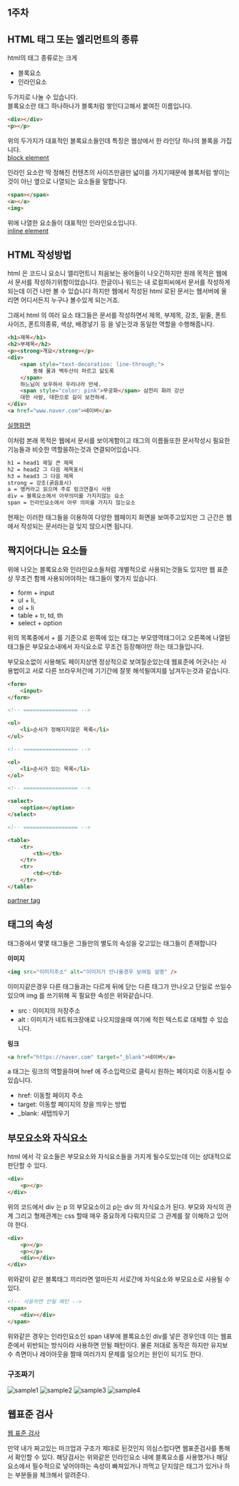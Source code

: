 ## 1주차
## HTML 태그 또는 엘리먼트의 종류
html의 태그 종류로는 크게 
- 블록요소
- 인라인요소

두가지로 나눌 수 있습니다.  
블록요소란 태그 하나하나가 블록처럼 쌓인다고해서 붙여진 이름입니다.

```html
<div></div>
<p></p>
```
위의 두가지가 대표적인 블록요소들인데 특징은 웹상에서 한 라인당 하나의 블록을 가집니다.  
[block element](https://kangyongseok.github.io/webtutorial/blockElement.html)

  
인라인 요소란 딱 정해진 컨텐츠의 사이즈만큼만 넓이를 가지기때문에 블록처럼 쌓이는것이 아닌 옆으로 나열되는 요소들을 말합니다.

```html
<span></span>
<a></a>
<img>
```

위에 나열한 요소들이 대표적인 인라인요소입니다.  
[inline element](https://kangyongseok.github.io/webtutorial/inlineElement.html)

## HTML 작성방법
html 은 코드니 요소니 엘리먼트니 처음보는 용어들이 나오긴하지만 원래 목적은 웹에서 문서를 작성하기위함이었습니다. 한글이나 워드는 내 로컬피씨에서 문서를 작성하게되는데 이건 나만 볼 수 있습니다 하지만 웹에서 작성된 html 로된 문서는 웹서버에 올리면 어디서든지 누구나 볼수있게 되는거죠.
  
그래서 html 의 여러 요소 태그들은 문서를 작성하면서 제목, 부제목, 강조, 밑줄, 폰트사이즈, 폰트의종류, 색상, 배경넣기 등 을 넣는것과 동일한 역할을 수행해줍니다.

```html
<h1>제목</h1>
<h2>부제목</h2>
<p><strong>개요</strong></p>
<div>
    <span style="text-decoration: line-through;">
        동해 물과 백두산이 마르고 닳도록
    </span>
    하느님이 보우하사 우리나라 만세.
    <span style="color: pink">무궁화</span> 삼천리 화려 강산
    대한 사람, 대한으로 길이 보전하세.
</div>
<a href="www.naver.com">네이버</a>
```

[실행화면](https://kangyongseok.github.io/webtutorial/document.html)
  
이처럼 본래 목적은 웹에서 문서를 보이게함이고 태그의 이름들또한 문서작성시 필요한 기능들과 비슷한 역할을하는것과 연결되어있습니다.

```html
h1 = head1 제일 큰 제목
h2 = head2 그 다음 제목표시
h3 = head3 그 다음 제목
strong = 강조(굵음표시)
a = 앵커라고 읽으며 주로 링크연결시 사용
div = 블록요소에서 아무의미를 가지지않는 요소
span = 인라인요소에서 아무 의미를 가지지 않는요소
```

현재는 이러한 태그들을 이용하여 다양한 웹페이지 화면을 보여주고있지만 그 근간은 웹에서 작성되는 문서라는걸 잊지 않으시면 됩니다.


## 짝지어다니는 요소들
위에 나오는 블록요소와 인라인요소들처럼 개별적으로 사용되는것들도 있지만 웹 표준상 무조건 함께 사용되어야하는 태그들이 몇가지 있습니다.
- form + input
- ul + li,
- ol + li
- table + tr, td, th
- select + option

위의 목록중에서 + 를 기준으로 왼쪽에 있는 태그는 부모영역태그이고 오른쪽에 나열된 태그들은 부모요소내에서 자식요소로 무조건 등장해야만 하는 태그들입니다.
  
부모요소없이 사용해도 페이지상엔 정상적으로 보여질순있는데 웹표준에 어긋나는 사용법이고 서로 다른 브라우저간에 기기간에 잘못 해석될여지를 남겨두는것과 같습니다.

```html
<form>
    <input>
</form>

<!-- ================= -->

<ul>
    <li>순서가 정해지지않은 목록</li>
</ul>

<!-- ================= -->

<ol>
    <li>순서가 있는 목록</li>
</ol>

<!-- ================= -->

<select>
    <option></option>
</select>

<!-- ================= -->

<table>
    <tr>
        <th></th>
    </tr>
    <tr>
        <td></td>
    </tr>
</table>
```

[partner tag](https://kangyongseok.github.io/webtutorial/partnerTag.html)



## 태그의 속성
태그중에서 몇몇 태그들은 그들만의 별도의 속성을 갖고있는 태그들이 존재합니다
  
 **이미지**
```html
<img src="이미지주소" alt="이미지가 안나올경우 보여질 설명" />
```

이미지같은경우 다른 태그들과는 다르게 뒤에 닫는 다른 태그가 안나오고 단일로 쓰일수있으며 img 를 쓰기위해 꼭 필요한 속성은 위와같습니다.
- src : 이미지의 저장주소
- alt : 이미지가 네트워크장애로 나오지않을때 여기에 적힌 텍스트로 대체할 수 있습니다.

**링크**
```html
<a href="https://naver.com" target="_blank">네이버</a>
```

a 태그는 링크의 역할을하며 href 에 주소입력으로 클릭시 원하는 페이지로 이동시킬 수 있습니다.
- href: 이동할 페이지 주소
- target: 이동할 페이지의 창을 띄우는 방법
- _blank: 새탭띄우기


## 부모요소와 자식요소
html 에서 각 요소들은 부모요소와 자식요소들을 가지게 될수도있는데 이는 상대적으로 판단할 수 있다.

```html
<div>
    <p></p>
</div>
```

위의 코드에서 div 는 p 의 부모요소이고 p는 div 의 자식요소가 된다. 부모와 자식의 관계 그리고 형제관계는 css 할때 매우 중요하게 다뤄지므로 그 관계를 잘 이해하고 있어야 한다.

```html
<div>
    <p></p>
    <p></p>
    <div></div>
</div>
```

위와같이 같은 블록태그 끼리라면 얼마든지 서로간에 자식요소와 부모요소로 사용될 수 있다.

```html
<!-- 사용하면 안될 패턴 -->
<span>
    <div></div>
</span>
```
위와같은 경우는 인라인요소인 span 내부에 블록요소인 div를 넣은 경우인데 이는 웹표준에서 위반되는 방식이라 사용하면 안될 패턴이다. 물론 저대로 동작은 하지만 유지보수 측면이나 레이아웃을 짤때 여러가지 문제를 일으키는 원인이 되기도 한다.




### 구조짜기
![sample1](https://github.com/kangyongseok/webtutorial/blob/main/img/sample1.png?raw=true)
![sample2](https://github.com/kangyongseok/webtutorial/blob/main/img/sample2.png?raw=true)
![sample3](https://github.com/kangyongseok/webtutorial/blob/main/img/sample3.png?raw=true)
![sample4](https://github.com/kangyongseok/webtutorial/blob/main/img/sample4.png?raw=true)

## 웹표준 검사
[웹 표준 검사](https://validator.kldp.org/)

만약 내가 짜고있는 마크업과 구조가 제대로 된것인지 의심스럽다면 웹표준검사를 통해서 확인할 수 있다. 해당검사는 위와같은 인라인요소 내에 블록요소를 사용했거나 해당 요소에서 필수적으로 넣어야하는 속성이 빠져있거나 까먹고 닫지않은 태그가 있거나 하는 부분들을 체크해서 알려준다.


